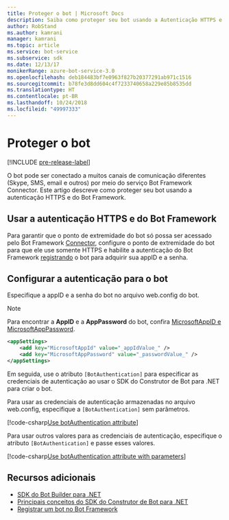 ```yaml
---
title: Proteger o bot | Microsoft Docs
description: Saiba como proteger seu bot usando a Autenticação HTTPS e do Bot Framework.
author: RobStand
ms.author: kamrani
manager: kamrani
ms.topic: article
ms.service: bot-service
ms.subservice: sdk
ms.date: 12/13/17
monikerRange: azure-bot-service-3.0
ms.openlocfilehash: deb184483bf7e0963f827b20377291ab971c1516
ms.sourcegitcommit: b78fe3d8dd604c4f7233740658a229e85b8535dd
ms.translationtype: HT
ms.contentlocale: pt-BR
ms.lasthandoff: 10/24/2018
ms.locfileid: "49997333"
---
```

# <a name="secure-your-bot"></a>Proteger o bot

[!INCLUDE [pre-release-label](../includes/pre-release-label-v3.md)]

O bot pode ser conectado a muitos canais de comunicação diferentes (Skype, SMS, email e outros) por meio do serviço Bot Framework Connector. Este artigo descreve como proteger seu bot usando a autenticação HTTPS e do Bot Framework.

## <a name="use-https-and-bot-framework-authentication"></a>Usar a autenticação HTTPS e do Bot Framework

Para garantir que o ponto de extremidade do bot só possa ser acessado pelo Bot Framework [Connector](bot-builder-dotnet-concepts.md#connector), configure o ponto de extremidade do bot para que ele use somente HTTPS e habilite a autenticação do Bot Framework [registrando](~/bot-service-quickstart-registration.md) o bot para adquirir sua appID e a senha. 

## <a name="configure-authentication-for-your-bot"></a>Configurar a autenticação para o bot

Especifique a appID e a senha do bot no arquivo web.config do bot. 

> [!NOTE]
> Para encontrar a **AppID** e a **AppPassword** do bot, confira [MicrosoftAppID e MicrosoftAppPassword](~/bot-service-manage-overview.md#microsoftappid-and-microsoftapppassword).

```xml
<appSettings>
    <add key="MicrosoftAppId" value="_appIdValue_" />
    <add key="MicrosoftAppPassword" value="_passwordValue_" />
</appSettings>
```

Em seguida, use o atributo `[BotAuthentication]` para especificar as credenciais de autenticação ao usar o SDK do Construtor de Bot para .NET para criar o bot. 

Para usar as credenciais de autenticação armazenadas no arquivo web.config, especifique a `[BotAuthentication]` sem parâmetros.

[!code-csharp[Use botAuthentication attribute](../includes/code/dotnet-security.cs#attribute1)]

Para usar outros valores para as credenciais de autenticação, especifique o atributo `[BotAuthentication]` e passe esses valores.

[!code-csharp[Use botAuthentication attribute with parameters](../includes/code/dotnet-security.cs#attribute2)]

## <a name="additional-resources"></a>Recursos adicionais

- [SDK do Bot Builder para .NET](bot-builder-dotnet-overview.md)
- [Principais conceitos do SDK do Construtor de Bot para .NET](bot-builder-dotnet-concepts.md)
- [Registrar um bot no Bot Framework](~/bot-service-quickstart-registration.md)
